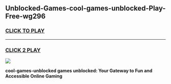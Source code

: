 
## Unblocked-Games-cool-games-unblocked-Play-Free-wg296
<h3>
<a href="https://premium76.site?title=cool-games-unblocked&ref=12A">CLICK TO PLAY</a></h3>
<hr>

<h3>
<a href="https://premium76.site?title=cool-games-unblocked&ref=12A">CLICK 2 PLAY</a>
  
</h3>

<a href="https://premium76.site?title=cool-games-unblocked&ref=12A"><img src="https://clearcache.store/games.png"></a>


**cool-games-unblocked games unblocked: Your Gateway to Fun and Accessible Online Gaming**
